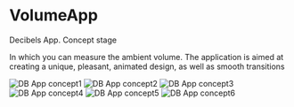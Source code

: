 # VolumeApp

Decibels App. Concept stage

In which you can measure the ambient volume.
The application is aimed at creating a unique, pleasant, animated design, as well as smooth transitions

![DB App concept1](https://github.com/AlexeyOrlovsky/DB-APP/assets/144032046/a1a5241c-ca0a-4adc-b1e7-02909c616fd2)
![DB App concept2](https://github.com/AlexeyOrlovsky/DB-APP/assets/144032046/6fefa6bb-ddd9-4703-8cb8-eac50c2a4b76)
![DB App concept3](https://github.com/AlexeyOrlovsky/DB-APP/assets/144032046/8f75aad5-3a7d-46a5-b684-68bceaaac09b)
![DB App concept4](https://github.com/AlexeyOrlovsky/DB-APP/assets/144032046/7b3ce736-b285-4c84-94b8-626f213730fb)
![DB App concept5](https://github.com/AlexeyOrlovsky/DB-APP/assets/144032046/3b421c5a-826e-42bc-9633-12b673105d88)
![DB App concept6](https://github.com/AlexeyOrlovsky/DB-APP/assets/144032046/0d002612-3c2c-4d45-8492-3a0fbd3c00c7)

